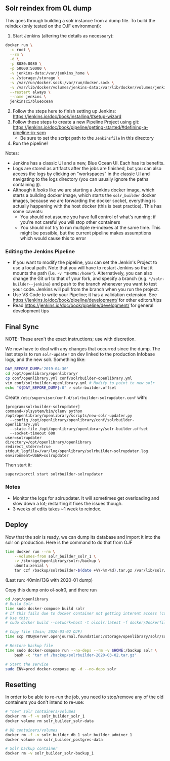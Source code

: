 ## Solr reindex from OL dump

This goes through building a solr instance from a dump file. To build the reindex (only tested on the OJF environment):

1. Start Jenkins (altering the details as necessary):
```bash
docker run \
  -u root \
  --rm \
  -d \
  -p 8080:8080 \
  -p 50000:50000 \
  -v jenkins-data:/var/jenkins_home \
  -v /storage:/storage \
  -v /var/run/docker.sock:/var/run/docker.sock \
  -v /var/lib/docker/volumes/jenkins-data:/var/lib/docker/volumes/jenkins-data \
  --restart always \
  --name jenkins \
  jenkinsci/blueocean
```
2. Follow the steps here to finish setting up Jenkins: https://jenkins.io/doc/book/installing/#setup-wizard
3. Follow these steps to create a new Pipeline Project using git: https://jenkins.io/doc/book/pipeline/getting-started/#defining-a-pipeline-in-scm
    - Be sure to set the script path to the `Jenkinsfile` in this directory
4. Run the pipeline!

Notes:
- Jenkins has a classic UI and a new, Blue Ocean UI. Each has its benefits.
- Logs are stored as artifacts after the jobs are finished, but you can also access the logs by clicking on "workspaces" in the classic UI and navigating to the logs directory (you can usually ignore the paths containing `@`).
- Although it _looks_ like we are starting a Jenkins docker image, which starts a building docker image, which starts the `solr_builder` docker images, because we are forwarding the docker socket, everything is actually happening with the host docker (this is best practice). This has some caveats:
    - You should not assume you have full control of what's running; if you're not careful you will stop other containers
    - You should not try to run multiple re-indexes at the same time. This might be possible, but the current pipeline makes assumptions which would cause this to error

### Editing the Jenkins Pipeline
- If you want to modify the pipeline, you can set the Jenkin's Project to use a local path. Note that you will have to restart Jenkins so that it mounts the path (i.e. `-v "$HOME:/home"`). Alternatively, you can also change the Git url to that of your fork, and specify a branch (e.g. `*/solr-builder--jenkins`) and push to the branch whenever you want to test your code. Jenkins will pull from the branch when you run the project.
- Use VS Code to write your Pipeline; it has a validation extension. See https://jenkins.io/doc/book/pipeline/development/ for other editors/tips
- Read https://jenkins.io/doc/book/pipeline/development/ for general development tips

## Final Sync

NOTE: These aren't the exact instructions; use with discretion.

We now have to deal with any changes that occurred since the dump. The last step is to run `solr-updater` on dev linked to the production Infobase logs, and the new solr. Something like:

```bash
DAY_BEFORE_DUMP='2019-04-30'
cd /opt/openlibrary/openlibrary/
cp conf/openlibrary.yml conf/solrbuilder-openlibrary.yml
vim conf/solrbuilder-openlibrary.yml # Modify to point to new solr
echo "${DAY_BEFORE_DUMP}:0" > solr-builder.offset
```

Create `/etc/supervisor/conf.d/solrbuilder-solrupdater.conf` with:
```
[program:solrbuilder-solrupdater]
command=/olsystem/bin/olenv python /opt/openlibrary/openlibrary/scripts/new-solr-updater.py
  --config /opt/openlibrary/openlibrary/conf/solrbuilder-openlibrary.yml
  --state-file /opt/openlibrary/openlibrary/solr-builder.offset
  --socket-timeout 600
user=solrupdater
directory=/opt/openlibrary/openlibrary
redirect_stderr=true
stdout_logfile=/var/log/openlibrary/solrbuilder-solrupdater.log
environment=USER=solrupdater
```

Then start it:

```bash
supervisorctl start solrbuilder-solrupdater
```

### Notes

- Monitor the logs for solrupdater. It will sometimes get overloading and slow down a lot; restarting it fixes the issues though.
- 3 weeks of edits takes ~1 week to reindex.

## Deploy

Now that the solr is ready, we can dump its database and import it into the solr on production. Here is the command to do that from OJF

```sh
time docker run --rm \
    --volumes-from solr_builder_solr_1 \
    -v /storage/openlibrary/solr:/backup \
    ubuntu:xenial \
    tar czf /backup/solrbuilder-$(date +%Y-%m-%d).tar.gz /var/lib/solr/data
```

(Last run: 40min/13G with 2020-01 dump)

Copy this dump onto ol-solr0, and there run

```sh
cd /opt/openlibrary
# Build Solr
time sudo docker-compose build solr
# If this fails due to docker container not getting interent access (currently a problem on ol-solr0 as of 2020-06-22). 
# Use this:
# sudo docker build --network=host -t olsolr:latest -f docker/Dockerfile.olsolr .

# Copy file (3min; 2020-03-02 OJF)
time scp YOU@server.openjournal.foundation:/storage/openlibrary/solr/solrbuilder-2020-03-02.tar.gz ~

# Restore backup file
time sudo docker-compose run --no-deps --rm -v $HOME:/backup solr \
    bash -c "tar xf /backup/solrbuilder-2020-03-02.tar.gz"

# Start the service
sudo ENV=prod docker-compose up -d --no-deps solr
```

## Resetting

In order to be able to re-run the job, you need to stop/remove any of the old containers you don't intend to re-use:

```sh
# "new" solr containers/volumes
docker rm -f -v solr_builder_solr_1
docker volume rm solr_builder_solr-data

# DB containers/volumes
docker rm -f -v solr_builder_db_1 solr_builder_adminer_1
docker volume rm solr_builder_postgres-data

# Solr backup container
docker rm -v solr_builder_solr-backup_1
```
